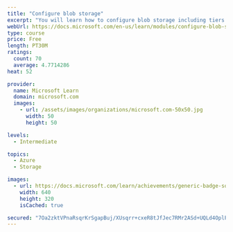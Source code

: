 ```yaml
---
title: "Configure blob storage"
excerpt: "You will learn how to configure blob storage including tiers and object replication."
webUrl: https://docs.microsoft.com/en-us/learn/modules/configure-blob-storage/
type: course
price: Free
length: PT30M
ratings:
  count: 70
  average: 4.7714286
heat: 52

provider:
  name: Microsoft Learn
  domain: microsoft.com
  images:
    - url: /assets/images/organizations/microsoft.com-50x50.jpg
      width: 50
      height: 50

levels:
  - Intermediate

topics:
  - Azure
  - Storage

images:
  - url: https://docs.microsoft.com/learn/achievements/generic-badge-social.png
    width: 640
    height: 320
    isCached: true

secured: "7Oa2zktVPnaRsqrKrSgapBuj/XUsqrr+cxeR8tJfJec7RMr2ASd+UQLd4OplPKUOht8wDXgUYSgnmHqc2u49ohfPsgzJoxgNOY7im0c4OoTgiH6mh4xhCC31cmNpw4RIvWZEWXKRMts3C4ZG0KQu9BSdoGJ0zh9dg0wAxM7hTtiXbPmnI4OvgpnC3OXwX1VVVEpIlhsLszAcxwitQh8czHoOnoa5p5hP8Mxn1If/07613oCamHtdGot0Dp3uUZOusQLDsorA1trVj1t9t9gAe+Pc7yf/fBnE/T9Q6UDN6yV5Z7n7KIirhgeWnKt2Fjg9ErGZPfi4X8fEf3nCLUPvJ+86dptQ9LHBN5eCj+7WKniS1TZaRtaBEBlwkQQd6jGAL01JFw8fUb/a9hjFju/uMq91fh7GF/m3/iqx+6JO9XE=;lehvW4cLsmAuGfq8iCJ+bw=="
---
```


